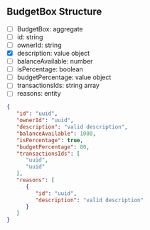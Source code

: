 ## BudgetBox Structure

- [ ]  BudgetBox: aggregate
- [ ]  id: string
- [ ]  ownerId: string
- [x]  description: value object
- [ ]  balanceAvailable: number
- [ ]  isPercentage: boolean
- [ ]  budgetPercentage: value object
- [ ]  transactionsIds: string array
- [ ]  reasons: entity

```json
{
   "id": "uuid",
   "ownerId": "uuid",
   "description": "valid description",
   "balanceAvailable": 1000,
   "isPercentage": true,
   "budgetPercentage": 80,
   "transactionsIds": [
      "uuid",
      "uuid"
   ],
   "reasons": [
      {
         "id": "uuid",
         "description": "valid description"
      }
   ]
}
```
